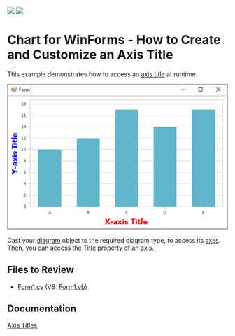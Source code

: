 <!-- default badges list -->
[![](https://img.shields.io/badge/Open_in_DevExpress_Support_Center-FF7200?style=flat-square&logo=DevExpress&logoColor=white)](https://supportcenter.devexpress.com/ticket/details/E1366)
[![](https://img.shields.io/badge/📖_How_to_use_DevExpress_Examples-e9f6fc?style=flat-square)](https://docs.devexpress.com/GeneralInformation/403183)
<!-- default badges end -->

# Chart for WinForms -  How to Create and Customize an Axis Title

This example demonstrates how to access an [axis title](https://docs.devexpress.com/WindowsForms/5801/controls-and-libraries/chart-control/axes/axis-titles?p=netframework) at runtime.

![Chart](images/chart.png)

Cast your [diagram](https://docs.devexpress.com/WindowsForms/DevExpress.XtraCharts.ChartControl.Diagram?p=netframework) object to the required diagram type, to access its [axes](https://docs.devexpress.com/WindowsForms/5779/controls-and-libraries/chart-control/diagram/axes). Then, you can access the [Title](https://docs.devexpress.com/CoreLibraries/DevExpress.XtraCharts.Axis2D.Title?p=netframework) property of an axis.

## Files to Review

* [Form1.cs](./CS/AxisTitle/Form1.cs) (VB: [Form1.vb](./VB/AxisTitle/Form1.vb))

## Documentation

[Axis Titles](https://docs.devexpress.com/WindowsForms/5801/controls-and-libraries/chart-control/axes/axis-titles)
